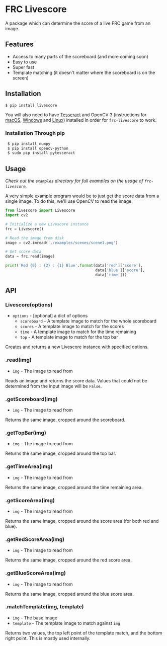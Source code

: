 # FRC Livescore

A package which can determine the score of a live FRC game from an image.

## Features

- Access to many parts of the scoreboard (and more coming soon)
- Easy to use
- Super fast
- Template matching (it doesn't matter where the scoreboard is on the screen)

## Installation

```bash
$ pip install livescore
```

You will also need to have [Tesseract](https://github.com/tesseract-ocr/tesseract/wiki#installation)
and OpenCV 3 (instructions for
[macOS](http://www.pyimagesearch.com/2016/12/19/install-opencv-3-on-macos-with-homebrew-the-easy-way/),
[Windows](http://docs.opencv.org/3.2.0/d5/de5/tutorial_py_setup_in_windows.html) and
[Linux](http://docs.opencv.org/3.2.0/d7/d9f/tutorial_linux_install.html))
installed in order for `frc-livescore` to work.

### Installation Through pip
```bash
 $ pip install numpy
 $ pip install opencv-python
 $ sudo pip install pytesseract
```

## Usage

*Check out the `examples` directory for full examples on the usage of
`frc-livescore`.*

A very simple example program would be to just get the score data from a single
image. To do this, we'll use OpenCV to read the image.

```python
from livescore import Livescore
import cv2

# Initialize a new Livescore instance
frc = Livescore()

# Read the image from disk
image = cv2.imread('./examples/scenes/scene1.png')

# Get score data
data = frc.read(image)

print('Red {0} : {2} : {1} Blue'.format(data['red']['score'],
                                        data['blue']['score'],
                                        data['time']))
```

## API

### Livescore(options)

- `options` - [optional] a dict of options
    - `scoreboard` - A template image to match for the whole scoreboard
    - `scores` - A template image to match for the scores
    - `time` - A template image to match for the time remaining
    - `top` - A template image to match for the top bar

Creates and returns a new Livescore instance with specified options.

### .read(img)

- `img` - The image to read from

Reads an image and returns the score data. Values that could not be determined
from the input image will be `False`.

### .getScoreboard(img)

- `img` - The image to read from

Returns the same image, cropped around the scoreboard.

### .getTopBar(img)

- `img` - The image to read from

Returns the same image, cropped around the top bar.

### .getTimeArea(img)

- `img` - The image to read from

Returns the same image, cropped around the time remaining area.

### .getScoreArea(img)

- `img` - The image to read from

Returns the same image, cropped around the score area (for both red and blue).

### .getRedScoreArea(img)

- `img` - The image to read from

Returns the same image, cropped around the red score area.

### .getBlueScoreArea(img)

- `img` - The image to read from

Returns the same image, cropped around the blue score area.

### .matchTemplate(img, template)

- `img` - The base image
- `template` - The template image to match against `img`

Returns two values, the top left point of the template match, and the bottom
right point. This is mostly used internally.
